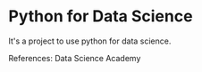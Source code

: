 # Python for Data Science 

It's a project to use python for data science. 



References: Data Science Academy
